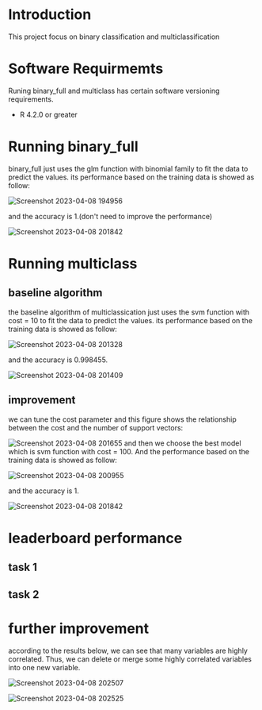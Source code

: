 # Introduction
This project focus on binary classification and multiclassification

# Software Requirmemts
Runing binary_full and multiclass has certain software versioning requirements.
* R 4.2.0 or greater

# Running binary_full
binary_full just uses the glm function with binomial family to fit the data to predict the values.
its performance based on the training data is showed as follow:

![Screenshot 2023-04-08 194956](https://user-images.githubusercontent.com/117102360/230747209-e7e4eab9-2698-4b88-84b0-699dc463c35c.png)

and the accuracy is 1.(don't need to improve the performance)

![Screenshot 2023-04-08 201842](https://user-images.githubusercontent.com/117102360/230747912-35893e3e-971b-4621-aee6-80d2eab810d7.png)


# Running multiclass
## baseline algorithm
the baseline algorithm of multiclassication just uses the svm function with cost = 10 to fit the data to predict the values.
its performance based on the training data is showed as follow:

![Screenshot 2023-04-08 201328](https://user-images.githubusercontent.com/117102360/230747789-9f375064-ed1e-4a7e-a97f-2cb5e6d3420b.png)

and the accuracy is 0.998455.

![Screenshot 2023-04-08 201409](https://user-images.githubusercontent.com/117102360/230747803-d55767b3-6847-46d7-8f22-25ea82d56f07.png)


## improvement
we can tune the cost parameter and this figure shows the relationship between the cost and the number of support vectors:

![Screenshot 2023-04-08 201655](https://user-images.githubusercontent.com/117102360/230747870-727faffe-435b-4289-86f9-e0f894cd78c5.png)
and then we choose the best model which is svm function with cost = 100. And the performance based on the training data is showed as follow:

![Screenshot 2023-04-08 200955](https://user-images.githubusercontent.com/117102360/230747702-9996e5d0-8905-41cf-9326-fef1925380f9.png)

and the accuracy is 1.

![Screenshot 2023-04-08 201842](https://user-images.githubusercontent.com/117102360/230747908-81c158df-bbaf-4793-8c28-fd7f68aef901.png)

# leaderboard performance
## task 1

## task 2

# further improvement
according to the results below, we can see that many variables are highly correlated. Thus, we can delete or merge some highly correlated variables into one new variable.

![Screenshot 2023-04-08 202507](https://user-images.githubusercontent.com/117102360/230748044-9b332eb9-0558-4a5e-8340-b29f65e7a941.png)

![Screenshot 2023-04-08 202525](https://user-images.githubusercontent.com/117102360/230748050-fbd8357d-9ad1-4f74-ac80-82c5600917ff.png)



